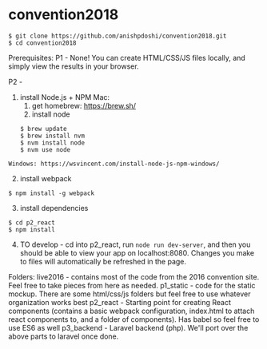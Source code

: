 # convention2018

```
$ git clone https://github.com/anishpdoshi/convention2018.git
$ cd convention2018
```

Prerequisites:
P1 - None! You can create HTML/CSS/JS files locally, and simply view the results in your browser.

P2 - 

  1) install Node.js + NPM
    Mac: 
      1) get homebrew: https://brew.sh/
      2) install node
      ```
      $ brew update
      $ brew install nvm
      $ nvm install node
      $ nvm use node
      ```
    Windows: https://wsvincent.com/install-node-js-npm-windows/

  2) install webpack
  ```
  $ npm install -g webpack
  ```
  3) install dependencies
  ```
  $ cd p2_react
  $ npm install
  ```
  4) TO develop - cd into p2_react, run ```node run dev-server```, and then you should be able to view your app on localhost:8080. Changes you make to files will automatically be refreshed in the page.
  
  Folders:
    live2016 - contains most of the code from the 2016 convention site. Feel free to take pieces from here as needed.
    p1_static - code for the static mockup. There are some html/css/js folders but feel free to use  whatever organization works best
    p2_react - Starting point for creating React components (contains a basic webpack configuration, index.html to attach react components to, and a folder of components). Has babel so feel free to use ES6 as well
    p3_backend - Laravel backend (php). We'll port over the above parts to laravel once done.
